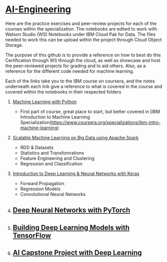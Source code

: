 # [AI-Engineering](https://www.coursera.org/professional-certificates/ai-engineer)

Here are the practice exercises and peer-review projects for each of the courses within the specialization.
The notebooks are edited to work with Watson Studio (WS) Notebooks under IBM Cloud Pak for Data.
The files needed to work this can be upload within the project through Cloud Object Storage.

The purpose of this github is to provide a reference on how to best do this Certification through WS through the cloud, as well as showcase and host the peer-reviewed projects for grading and to aid others. Also, as a reference for the different code needed for machine learning.

Each of the links take you to the IBM course on coursera, and the notes underneath each link give a reference to what is covered in the course and covered within the notebooks in their respected folders 

1. [Machine Learning with Python](https://www.coursera.org/learn/machine-learning-with-python)
   - First part of course, great place to start, but better covered in [IBM Introduction to Machine Learning Specialization(https://www.coursera.org/specializations/ibm-intro-machine-learning)

2. [Scalable Machine Learning on Big Data using Apache Spark](https://www.coursera.org/learn/machine-learning-big-data-apache-spark)
   - RDD & Datasets
   - Statistics and Transfomrations
   - Feature Engineering and Clustering
   - Regression and Classification

3. [Introduction to Deep Learning & Neural Networks with Keras](https://www.coursera.org/learn/introduction-to-deep-learning-with-keras)
   - Forward Propagation
   - Regression Models
   - Convolutional Neural Networks

4. [Deep Neural Networks with PyTorch](https://www.coursera.org/learn/deep-neural-networks-with-pytorch)
   - 

5. [Building Deep Learning Models with TensorFlow](https://www.coursera.org/learn/building-deep-learning-models-with-tensorflow)
   - 
   
6. [AI Capstone Project with Deep Learning](https://www.coursera.org/learn/ai-deep-learning-capstone)
   - 
